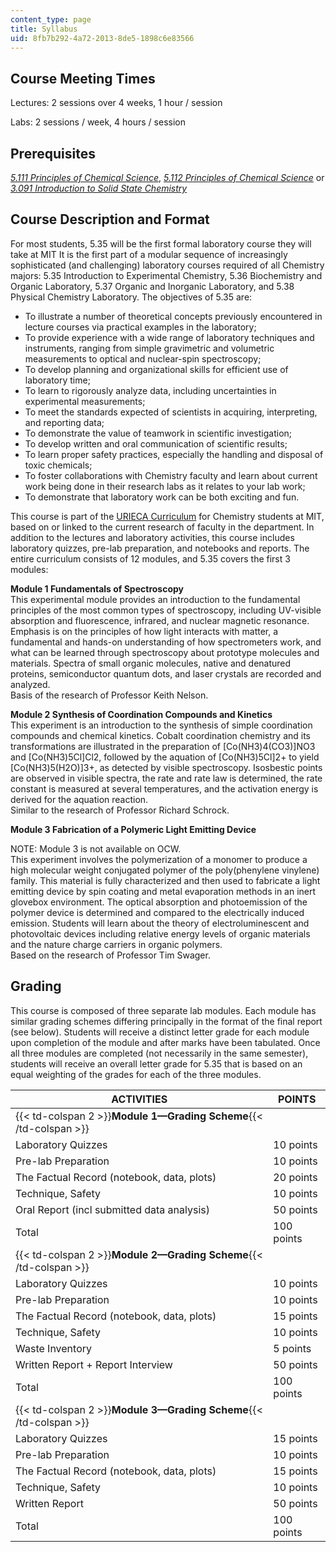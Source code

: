 ```yaml
---
content_type: page
title: Syllabus
uid: 8fb7b292-4a72-2013-8de5-1898c6e83566
---
```


Course Meeting Times
--------------------

Lectures: 2 sessions over 4 weeks, 1 hour / session

Labs: 2 sessions / week, 4 hours / session

Prerequisites
-------------

[_5.111 Principles of Chemical Science_](/courses/5-111-principles-of-chemical-science-fall-2008), [_5.112 Principles of Chemical Science_](/courses/5-112-principles-of-chemical-science-fall-2005) or [_3.091 Introduction to Solid State Chemistry_](/courses/3-091sc-introduction-to-solid-state-chemistry-fall-2010)

Course Description and Format
-----------------------------

For most students, 5.35 will be the first formal laboratory course they will take at MIT It is the first part of a modular sequence of increasingly sophisticated (and challenging) laboratory courses required of all Chemistry majors: 5.35 Introduction to Experimental Chemistry, 5.36 Biochemistry and Organic Laboratory, 5.37 Organic and Inorganic Laboratory, and 5.38 Physical Chemistry Laboratory. The objectives of 5.35 are:

*   To illustrate a number of theoretical concepts previously encountered in lecture courses via practical examples in the laboratory;
*   To provide experience with a wide range of laboratory techniques and instruments, ranging from simple gravimetric and volumetric measurements to optical and nuclear-spin spectroscopy;
*   To develop planning and organizational skills for efficient use of laboratory time;
*   To learn to rigorously analyze data, including uncertainties in experimental measurements;
*   To meet the standards expected of scientists in acquiring, interpreting, and reporting data;
*   To demonstrate the value of teamwork in scientific investigation;
*   To develop written and oral communication of scientific results;
*   To learn proper safety practices, especially the handling and disposal of toxic chemicals;
*   To foster collaborations with Chemistry faculty and learn about current work being done in their research labs as it relates to your lab work;
*   To demonstrate that laboratory work can be both exciting and fun.

This course is part of the [URIECA Curriculum](http://web.mit.edu/chemistry/www/academic/urieca.html) for Chemistry students at MIT, based on or linked to the current research of faculty in the department. In addition to the lectures and laboratory activities, this course includes laboratory quizzes, pre-lab preparation, and notebooks and reports. The entire curriculum consists of 12 modules, and 5.35 covers the first 3 modules:

**Module 1 Fundamentals of Spectroscopy**  
This experimental module provides an introduction to the fundamental principles of the most common types of spectroscopy, including UV-visible absorption and fluorescence, infrared, and nuclear magnetic resonance. Emphasis is on the principles of how light interacts with matter, a fundamental and hands-on understanding of how spectrometers work, and what can be learned through spectroscopy about prototype molecules and materials. Spectra of small organic molecules, native and denatured proteins, semiconductor quantum dots, and laser crystals are recorded and analyzed.  
Basis of the research of Professor Keith Nelson.

**Module 2 Synthesis of Coordination Compounds and Kinetics**  
This experiment is an introduction to the synthesis of simple coordination compounds and chemical kinetics. Cobalt coordination chemistry and its transformations are illustrated in the preparation of \[Co(NH3)4(CO3)\]NO3 and \[Co(NH3)5Cl\]Cl2, followed by the aquation of \[Co(NH3)5Cl\]2+ to yield \[Co(NH3)5(H2O)\]3+, as detected by visible spectroscopy. Isosbestic points are observed in visible spectra, the rate and rate law is determined, the rate constant is measured at several temperatures, and the activation energy is derived for the aquation reaction.  
Similar to the research of Professor Richard Schrock.

**Module 3 Fabrication of a Polymeric Light Emitting Device**

NOTE: Module 3 is not available on OCW.  
This experiment involves the polymerization of a monomer to produce a high molecular weight conjugated polymer of the poly(phenylene vinylene) family. This material is fully characterized and then used to fabricate a light emitting device by spin coating and metal evaporation methods in an inert glovebox environment. The optical absorption and photoemission of the polymer device is determined and compared to the electrically induced emission. Students will learn about the theory of electroluminescent and photovoltaic devices including relative energy levels of organic materials and the nature charge carriers in organic polymers.  
Based on the research of Professor Tim Swager.

Grading
-------

This course is composed of three separate lab modules. Each module has similar grading schemes differing principally in the format of the final report (see below). Students will receive a distinct letter grade for each module upon completion of the module and after marks have been tabulated. Once all three modules are completed (not necessarily in the same semester), students will receive an overall letter grade for 5.35 that is based on an equal weighting of the grades for each of the three modules.

| ACTIVITIES | POINTS |
| --- | --- |
| {{< td-colspan 2 >}}**Module 1—Grading Scheme**{{< /td-colspan >}} ||
| Laboratory Quizzes | 10 points |
| Pre-lab Preparation | 10 points |
| The Factual Record (notebook, data, plots) | 20 points |
| Technique, Safety | 10 points |
| Oral Report (incl submitted data analysis) | 50 points |
| Total | 100 points |
| {{< td-colspan 2 >}}**Module 2—Grading Scheme**{{< /td-colspan >}} ||
| Laboratory Quizzes | 10 points |
| Pre-lab Preparation | 10 points |
| The Factual Record (notebook, data, plots) | 15 points |
| Technique, Safety | 10 points |
| Waste Inventory | 5 points |
| Written Report + Report Interview | 50 points |
| Total | 100 points |
| {{< td-colspan 2 >}}**Module 3—Grading Scheme**{{< /td-colspan >}} ||
| Laboratory Quizzes | 15 points |
| Pre-lab Preparation | 10 points |
| The Factual Record (notebook, data, plots) | 15 points |
| Technique, Safety | 10 points |
| Written Report | 50 points |
| Total | 100 points